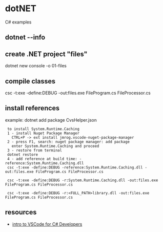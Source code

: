 # dotNET
C# examples

## dotnet --info

## create .NET project "files"
dotnet new console -o 01-files

## compile classes
csc -t:exe -define:DEBUG -out:files.exe FileProgram.cs FileProcessor.cs

## install references

example:
dotnet add package CvsHelper.json

```
 to install System.Runtime.Caching 
 1 - install Nuget Package Manager
   CTRL+P -> ext install jmrog.vscode-nuget-package-manager
 2 - press F1, search: nuget package manager: add package
   enter System.Runtime.Caching and proceed
 3 - restore from terminal
 dotnet restore
 4 - add reference at build time: -reference:System.Runtime.Caching.dll
 csc -t:exe -define:DEBUG -reference:System.Runtime.Caching.dll -out:files.exe FileProgram.cs FileProcessor.cs

 csc -t:exe -define:DEBUG -r:System.Runtime.Caching.dll -out:files.exe FileProgram.cs FileProcessor.cs

 csc -t:exe -define:DEBUG -r:<FULL_PATH>library.dll -out:files.exe FileProgram.cs FileProcessor.cs
```
## resources

* [intro to VSCode for C# Developers](https://www.youtube.com/watch?v=r5dtl9Uq9V0)

